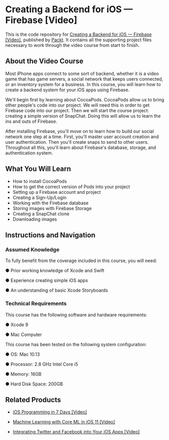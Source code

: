 # Creating a Backend for iOS — Firebase [Video]
This is the code repository for [Creating a Backend for iOS — Firebase [Video]](https://www.packtpub.com/application-development/creating-backend-ios-—-firebase-video?utm_source=github&utm_medium=repository&utm_campaign=9781788297455), published by [Packt](https://www.packtpub.com/?utm_source=github). It contains all the supporting project files necessary to work through the video course from start to finish.
## About the Video Course
Most iPhone apps connect to some sort of backend, whether it is a video game that has game servers, a social network that keeps users connected, or an inventory system for a business. In this course, you will learn how to create a backend system for your iOS apps using Firebase.

We'll begin first by learning about CocoaPods. CocoaPods allow us to bring other people's code into our project. We will need this in order to get Firebase code into our project. Then we will start the course project: creating a simple version of SnapChat. Doing this will allow us to learn the ins and outs of Firebase.

After installing Firebase, you'll move on to learn how to build our social network one step at a time. First, you'll master user account creation and user authentication. Then you'll create snaps to send to other users. Throughout all this, you'll learn about Firebase's database, storage, and authentication system.


<H2>What You Will Learn</H2>
<DIV class=book-info-will-learn-text>
<UL>
<LI>How to install CocoaPods 
<LI>How to get the correct version of Pods into your project 
<LI>Setting up a Firebase account and project 
<LI>Creating a Sign-Up/Login&nbsp; 
<LI>Working with the Firebase database 
<LI>Storing images with Firebase Storage 
<LI>Creating a SnapChat clone 
<LI>Downloading images </LI></UL></DIV>

## Instructions and Navigation
### Assumed Knowledge
To fully benefit from the coverage included in this course, you will need:<br/>

●	Prior working knowledge of Xcode and Swift


●	Experience creating simple iOS apps 

●	An understanding of basic Xcode Storyboards


### Technical Requirements
This course has the following software and hardware requirements:<br/>

●	Xcode 9

●	Mac Computer

This course has been tested on the following system configuration:

●	OS: Mac 10.13

●	Processor: 2.8 GHz Intel Core i5

●	Memory: 16GB

●	Hard Disk Space: 200GB 


## Related Products
* [iOS Programming in 7 Days [Video]](https://www.packtpub.com/application-development/ios-programming-7-days-video?utm_source=github&utm_medium=repository&utm_campaign=9781789135350)

* [Machine Learning with Core ML in iOS 11 [Video]](https://www.packtpub.com/big-data-and-business-intelligence/machine-learning-core-ml-ios-11-video?utm_source=github&utm_medium=repository&utm_campaign=9781788620208)

* [Integrating Twitter and Facebook into Your iOS Apps [Video]](https://www.packtpub.com/application-development/integrating-twitter-and-facebook-your-ios-apps-video?utm_source=github&utm_medium=repository&utm_campaign=9781788299954)

